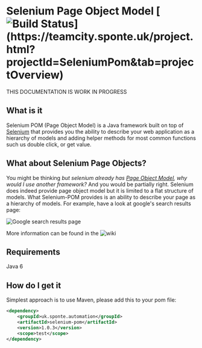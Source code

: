 # Selenium Page Object Model [![Build Status](https://teamcity.sponte.uk/app/rest/builds/buildType:(id:SeleniumPom_Ci)/statusIcon)](https://teamcity.sponte.uk/project.html?projectId=SeleniumPom&tab=projectOverview) #

THIS DOCUMENTATION IS WORK IN PROGRESS

## What is it ##

Selenium POM (Page Object Model) is a Java framework built on top of [Selenium](https://github.com/SeleniumHQ/selenium) that provides you the ability to describe your web application as a hierarchy of models and adding helper methods for most common functions such us double click, or get value.

## What about Selenium Page Objects? ##

You might be thinking _but selenium already has [Page Object Model](https://code.google.com/p/selenium/wiki/PageObjects), why would I use another framework?_ And you would be partially right. Selenium does indeed provide page object model but it is limited to a flat structure of models. What Selenium-POM provides is an ability to describe your page as a hierarchy of models. For example, have a look at google's search results page:

![Google search results page](https://cdn.pbrd.co/images/8mWndwr.png)

More information can be found in the ![wiki](https://github.com/sponte/selenium-pom.wiki)

## Requirements ##

Java 6

## How do I get it ##

Simplest approach is to use Maven, please add this to your pom file:

```xml
<dependency>
    <groupId>uk.sponte.automation</groupId>
    <artifactId>selenium-pom</artifactId>
    <version>1.0.3</version>
    <scope>test</scope>
</dependency>
```

